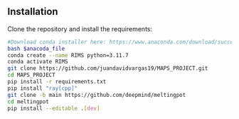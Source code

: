 ## Installation

Clone the repository and install the requirements:

```bash
#Download conda installer here: https://www.anaconda.com/download/success
bash $anacoda_file
conda create --name RIMS python=3.11.7
conda activate RIMS
git clone https://github.com/juandavidvargas19/MAPS_PROJECT.git
cd MAPS_PROJECT
pip install -r requirements.txt
pip install "ray[cpp]" 
git clone -b main https://github.com/deepmind/meltingpot
cd meltingpot
pip install --editable .[dev]
```
